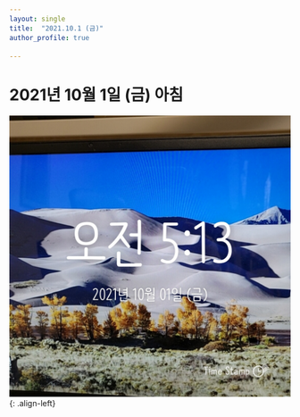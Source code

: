 ```yaml
---
layout: single
title:  "2021.10.1 (금)"
author_profile: true

---
```


# 2021년 10월 1일 (금) 아침
![image](/assets/images/morning/20211001.jpg)
{: .align-left}
